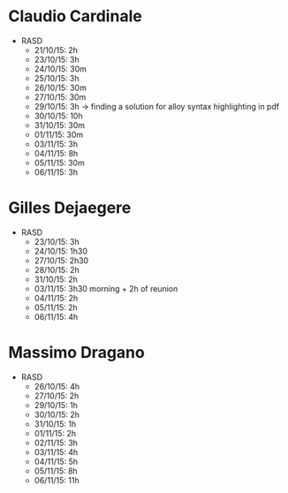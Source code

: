 # Claudio Cardinale
* RASD
  * 21/10/15: 2h
  * 23/10/15: 3h
  * 24/10/15: 30m
  * 25/10/15: 3h
  * 26/10/15: 30m
  * 27/10/15: 30m
  * 29/10/15: 3h -> finding a solution for alloy syntax highlighting in pdf
  * 30/10/15: 10h
  * 31/10/15: 30m
  * 01/11/15: 30m
  * 03/11/15: 3h
  * 04/11/15: 8h
  * 05/11/15: 30m
  * 06/11/15: 3h

# Gilles Dejaegere
* RASD
  * 23/10/15: 3h
  * 24/10/15: 1h30
  * 27/10/15: 2h30
  * 28/10/15: 2h 
  * 31/10/15: 2h
  * 03/11/15: 3h30 morning + 2h of reunion
  * 04/11/15: 2h
  * 05/11/15: 2h
  * 06/11/15: 4h

# Massimo Dragano
* RASD
  * 26/10/15: 4h
  * 27/10/15: 2h
  * 29/10/15: 1h
  * 30/10/15: 2h
  * 31/10/15: 1h
  * 01/11/15: 2h
  * 02/11/15: 3h
  * 03/11/15: 4h
  * 04/11/15: 5h
  * 05/11/15: 8h
  * 06/11/15: 11h
